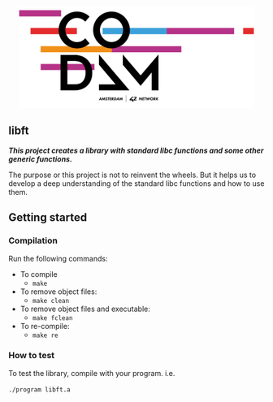 <p align="center">
  <img src="https://github.com/qingqingqingli/readme_images/blob/master/codam_logo.png" height='200'>
</p>

## libft
***This project creates a library with standard libc functions and some other generic functions.***

The purpose or this project is not to reinvent the wheels. But it helps us to develop a deep understanding of the standard libc functions and how to use them. 

## Getting started

### Compilation

Run the following commands:

* To compile
	- `make`
* To remove object files:
	- `make clean`
* To remove object files and executable:
	- `make fclean`
* To re-compile:
	- `make re`

### How to test

To test the library, compile with your program. i.e.

`./program libft.a`
